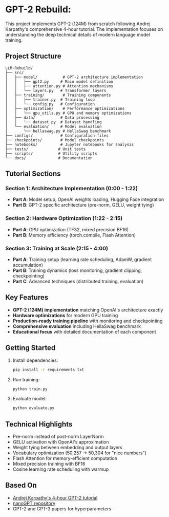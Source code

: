 # GPT-2 Rebuild:

This project implements GPT-2 (124M) from scratch following Andrej Karpathy's comprehensive 4-hour tutorial. The implementation focuses on understanding the deep technical details of modern language model training.

## Project Structure

```
LLM-Rebuild/
├── src/
│   ├── model/           # GPT-2 architecture implementation
│   │   ├── gpt2.py     # Main model definition
│   │   ├── attention.py # Attention mechanisms
│   │   └── layers.py   # Transformer layers
│   ├── training/        # Training components
│   │   ├── trainer.py  # Training loop
│   │   └── config.py   # Configuration
│   ├── optimization/    # Performance optimizations
│   │   └── gpu_utils.py # GPU and memory optimizations
│   ├── data/           # Data processing
│   │   └── dataset.py  # Dataset handling
│   └── evaluation/     # Model evaluation
│       └── hellaswag.py # HellaSwag benchmark
├── configs/            # Configuration files
├── checkpoints/        # Model checkpoints
├── notebooks/          # Jupyter notebooks for analysis
├── tests/             # Unit tests
├── scripts/           # Utility scripts
└── docs/              # Documentation
```

## Tutorial Sections

### Section 1: Architecture Implementation (0:00 - 1:22)
- **Part A**: Model setup, OpenAI weights loading, Hugging Face integration
- **Part B**: GPT-2 specific architecture (pre-norm, GELU, weight tying)

### Section 2: Hardware Optimization (1:22 - 2:15)
- **Part A**: GPU optimization (TF32, mixed precision BF16)
- **Part B**: Memory efficiency (torch.compile, Flash Attention)

### Section 3: Training at Scale (2:15 - 4:00)
- **Part A**: Training setup (learning rate scheduling, AdamW, gradient accumulation)
- **Part B**: Training dynamics (loss monitoring, gradient clipping, checkpointing)
- **Part C**: Advanced techniques (distributed training, evaluation)

## Key Features

- **GPT-2 (124M) implementation** matching OpenAI's architecture exactly
- **Hardware optimizations** for modern GPU training
- **Production-ready training pipeline** with monitoring and checkpointing
- **Comprehensive evaluation** including HellaSwag benchmark
- **Educational focus** with detailed documentation of each component

## Getting Started

1. Install dependencies:
   ```bash
   pip install -r requirements.txt
   ```

2. Run training:
   ```bash
   python train.py
   ```

3. Evaluate model:
   ```bash
   python evaluate.py
   ```

## Technical Highlights

- Pre-norm instead of post-norm LayerNorm
- GELU activation with OpenAI's approximation
- Weight tying between embedding and output layers
- Vocabulary optimization (50,257 → 50,304 for "nice numbers")
- Flash Attention for memory-efficient computation
- Mixed precision training with BF16
- Cosine learning rate scheduling with warmup

## Based On

- [Andrej Karpathy's 4-hour GPT-2 tutorial](https://www.youtube.com/watch?v=l8pRSuU81PU)
- [nanoGPT repository](https://github.com/karpathy/nanoGPT)
- GPT-2 and GPT-3 papers for hyperparameters
